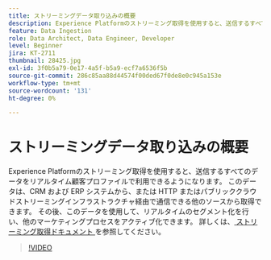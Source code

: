 ```yaml
---
title: ストリーミングデータ取り込みの概要
description: Experience Platformのストリーミング取得を使用すると、送信するすべてのデータをリアルタイム顧客プロファイルで利用できるようになります。 このデータは、CRM および ERP システムから、または HTTP またはパブリッククラウドストリーミングインフラストラクチャ経由で通信できる他のソースから取得できます。
feature: Data Ingestion
role: Data Architect, Data Engineer, Developer
level: Beginner
jira: KT-2711
thumbnail: 28425.jpg
exl-id: 3f0b5a79-0e17-4a5f-b5a9-ecf7a6536f5b
source-git-commit: 286c85aa88d44574f00ded67f0de8e0c945a153e
workflow-type: tm+mt
source-wordcount: '131'
ht-degree: 0%

---
```


# ストリーミングデータ取り込みの概要

Experience Platformのストリーミング取得を使用すると、送信するすべてのデータをリアルタイム顧客プロファイルで利用できるようになります。 このデータは、CRM および ERP システムから、または HTTP またはパブリッククラウドストリーミングインフラストラクチャ経由で通信できる他のソースから取得できます。 その後、このデータを使用して、リアルタイムのセグメント化を行い、他のマーケティングプロセスをアクティブ化できます。 詳しくは、[ ストリーミング取得ドキュメント ](https://experienceleague.adobe.com/en/docs/experience-platform/ingestion/streaming/overview) を参照してください。

>[!VIDEO](https://video.tv.adobe.com/v/28425?learn=on&enablevpops)
